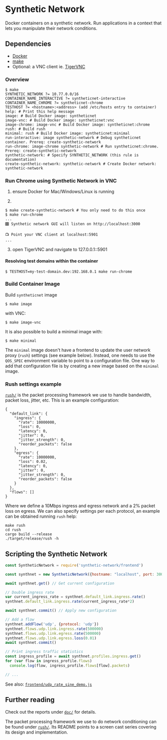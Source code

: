 # Synthetic Network

Docker containers on a synthetic network. Run applications in a context that
lets you manipulate their network conditions.

## Dependencies

- [Docker](https://docs.docker.com/get-docker/)
- [make](https://www.gnu.org/software/make/)
- Optional: a VNC client ie. [TigerVNC](https://tigervnc.org/)

### Overview

```
$ make
SYNTHETIC_NETWORK ?= 10.77.0.0/16
CONTAINER_NAME_INTERACTIVE ?= syntheticnet-interactive
CONTAINER_NAME_CHROME ?= syntheticnet-chrome
TESTHOST ?= <hostname>:<address> (add /etc/hosts entry to container)
help: # Print this help message
image: # Build Docker image: syntheticnet
image-vnc: # Build Docker image: syntheticnet:vnc
image-chrome: image-vnc # Build Docker image: syntheticnet:chrome
rush: # Build rush
minimal: rush # Build Docker image: syntheticnet:minimal
run-interactive: image synthetic-network # Debug syntheticnet container. Prereq: create-synthetic-network
run-chrome: image-chrome synthetic-network # Run syntheticnet:chrome. Prereq: create-synthetic-network
synthetic-network: # Specify SYNTHETIC_NETWORK (this rule is documentation)
create-synthetic-network: synthetic-network # Create Docker network: synthetic-network
```

### Run Chrome using Synthetic Network in VNC
1. ensure Docker for Mac/Windows/Linux is running

2.
```
$ make create-synthetic-network # You only need to do this once
$ make run-chrome
...
🎛 Synthetic network GUI will listen on http://localhost:3000

📺 Point your VNC client at localhost:5901
...
```
3. open TigerVNC and navigate to 127.0.0.1::5901

#### Resolving test domains within the container

```
$ TESTHOST=my-test-domain.dev:192.168.0.1 make run-chrome
```

### Build Container Image

Build `syntheticnet` image

```$ make image```

with VNC:

```$ make image-vnc```

It is also possible to build a minimal image with:

```$ make minimal```

The `minimal` image doesn't have a frontend to update the user network proxy
(`rush`) settings (see example below). Instead, one needs to use the `QOS_SPEC`
environment variable to point to a configuration file. One way to add that
configuration file is by creating a new image based on the `minimal` image.

### Rush settings example

[`rush/`](rush) is the packet processing framework we use to handle bandwidth,
packet loss, jitter, etc. This is an example configuration:

```
{
  "default_link": {
    "ingress": {
      "rate": 10000000,
      "loss": 0,
      "latency": 0,
      "jitter": 0,
      "jitter_strength": 0,
      "reorder_packets": false
    },
    "egress": {
      "rate": 10000000,
      "loss": 0.02,
      "latency": 0,
      "jitter": 0,
      "jitter_strength": 0,
      "reorder_packets": false
    }
  },
  "flows": []
}
```

Where we define a 10Mbps ingress and egress network and a 2% packet loss on
egress. We can also specify settings per each protocol, an example can be
obtained running `rush` help:

```
make rush
cd rush
cargo build --release
./target/release/rush -h
```

## Scripting the Synthetic Network

```js
const SyntheticNetwork = require('synthetic-network/frontend')

const synthnet = new SyntheticNetwork({hostname: "localhost", port: 3000})

await synthnet.get() // Get current configuration

// Double ingress rate
var current_ingress_rate = synthnet.default_link.ingress.rate()
synthnet.default_link.ingress.rate(current_ingress_rate*2)

await synthnet.commit() // Apply new configuration

// Add a flow
synthnet.addFlow('udp', {protocol: 'udp'})
synthnet.flows.udp.link.ingress.rate(500000)
synthnet.flows.udp.link.egress.rate(500000)
synthnet.flows.udp.link.egress.loss(0.01)
await synthnet.commit()

// Print ingress traffic statistics
const ingress_profile = await synthnet.profiles.ingress.get()
for (var flow in ingress_profile.flows)
  console.log(flow, ingress_profile.flows[flow].packets)

// ...
```

See also: [`frontend/udp_rate_sine_demo.js`](frontend/udp_rate_sine_demo.js)

## Further reading

Check out the reports under [`doc/`](doc) for details.

The packet processing framework we use to do network conditioning can be found
under [`rush/`](rush). Its README points to a screen cast series covering its design
and implementation.
